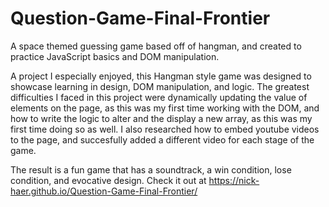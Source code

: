 # Question-Game-Final-Frontier
A space themed guessing game based off of hangman, and created to practice JavaScript basics and DOM manipulation.

A project I especially enjoyed, this Hangman style game was designed to showcase learning in design, DOM manipulation, and logic. The greatest difficulties I faced in this project were dynamically updating the value of elements on the page, as this was my first time working with the DOM, and how to write the logic to alter and the display a new array, as this was my first time doing so as well. I also researched how to embed youtube videos to the page, and succesfully added a different video for each stage of the game.

The result is a fun game that has a soundtrack, a win condition, lose condition, and evocative design. Check it out at
 https://nick-haer.github.io/Question-Game-Final-Frontier/
